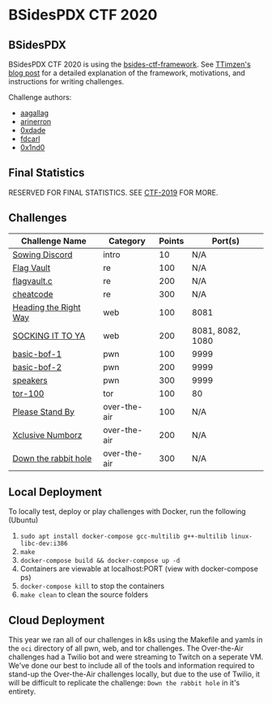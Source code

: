 # BSidesPDX CTF 2020

## BSidesPDX

BSidesPDX CTF 2020 is using the [bsides-ctf-framework](https://github.com/BSidesPDX/bsides-ctf-framework). See [TTimzen's blog post](https://www.tophertimzen.com/blog/BSidesPDXCTFFramework/) for a detailed explanation of the framework, motivations, and instructions for writing challenges.

Challenge authors:
- [aagallag](https://twitter.com/aagallag)
- [arinerron](https://twitter.com/arinerron)
- [0xdade](https://twitter.com/0xdade)
- [fdcarl](https://twitter.com/fdcarl)
- [0x1nd0](https://twitter.com/0x1nd0)


## Final Statistics

RESERVED FOR FINAL STATISTICS. SEE [CTF-2019](https://github.com/BSidesPDX/CTF-2019/edit/master/README.md) FOR MORE.

## Challenges

| Challenge Name                                                 | Category      | Points | Port(s)             |
| -------------------------------------------------------------- | ------------- | ------ | ------------------- |
| [Sowing Discord](intro/)                                       | intro         | 10     | N/A                 |
| [Flag Vault](re/100-flagvault/)                                | re            | 100    | N/A                 |
| [flagvault.c](re/200-flagvault.c/)                             | re            | 200    | N/A                 |
| [cheatcode](re/300-cheatcode/)                                 | re            | 300    | N/A                 |
| [Heading the Right Way](web/100-heading-the-right-way/)        | web           | 100    | 8081                |
| [SOCKING IT TO YA](web/200-socking-it-to-ya/)                  | web           | 200    | 8081, 8082, 1080    |
| [basic-bof-1](pwn/100-basic-bof-1/)                            | pwn           | 100    | 9999                |
| [basic-bof-2](pwn/200-basic-bof-2/)                            | pwn           | 200    | 9999                |
| [speakers](pwn/300-speakers/)                                  | pwn           | 300    | 9999                |
| [tor-100](tor/100-tor/)                                        | tor           | 100    | 80                  |
| [Please Stand By](over-the-air/100-Please-Stand-By/)           | over-the-air  | 100    | N/A                 |
| [Xclusive Numborz](over-the-air/200-Xclusive-numborz/)         | over-the-air  | 200    | N/A                 |
| [Down the rabbit hole](over-the-air/300-Down-the-rabbit-hole/) | over-the-air  | 300    | N/A                 |


## Local Deployment

To locally test, deploy or play challenges with Docker, run the following (Ubuntu)

1. `sudo apt install docker-compose gcc-multilib g++-multilib linux-libc-dev:i386`
2. `make`
3. `docker-compose build && docker-compose up -d`
4. Containers are viewable at localhost:PORT (view with docker-compose ps)
5. `docker-compose kill` to stop the containers
6. `make clean` to clean the source folders


## Cloud Deployment

This year we ran all of our challenges in k8s using the Makefile and yamls in the `oci` directory of all pwn, web, and tor challenges.  The Over-the-Air challenges had a Twilio bot and were streaming to Twitch on a seperate VM.  We've done our best to include all of the tools and information required to stand-up the Over-the-Air challenges locally, but due to the use of Twilio, it will be difficult to replicate the challenge: `Down the rabbit hole` in it's entirety.
